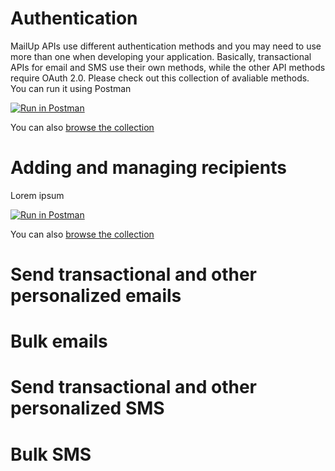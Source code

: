 # Authentication
MailUp APIs use different authentication methods and you may need to use more than one when developing your application. 
Basically, transactional APIs for email and SMS use their own methods, while the other API methods require OAuth 2.0. Please check out this collection of avaliable methods. You can run it using Postman

[![Run in Postman](https://run.pstmn.io/button.svg)](https://app.getpostman.com/run-collection/49dafc76c63218426551)

You can also [browse the collection](https://documenter.getpostman.com/view/1277067/mailup-authentication/2PNCsE)

# Adding and managing recipients
Lorem ipsum

[![Run in Postman](https://run.pstmn.io/button.svg)](https://app.getpostman.com/run-collection/49dafc76c63218426551)

You can also [browse the collection](https://documenter.getpostman.com/view/1277067/mailup-authentication/2PNCsE)


# Send transactional and other personalized emails


# Bulk emails

# Send transactional and other personalized SMS


# Bulk SMS


